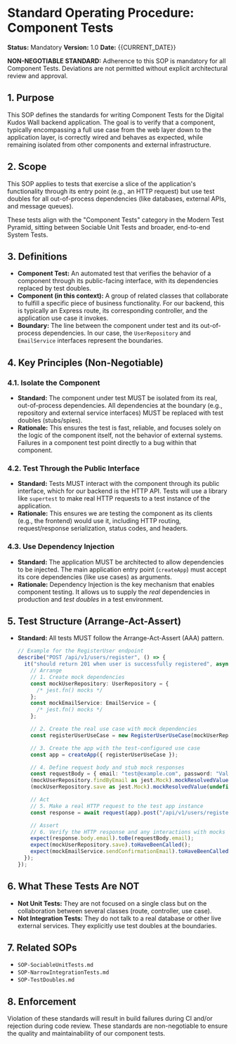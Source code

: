# Standard Operating Procedure: Component Tests

**Status:** Mandatory
**Version:** 1.0
**Date:** {{CURRENT_DATE}}

**NON-NEGOTIABLE STANDARD:** Adherence to this SOP is mandatory for all Component Tests. Deviations are not permitted without explicit architectural review and approval.

## 1. Purpose

This SOP defines the standards for writing Component Tests for the Digital Kudos Wall backend application. The goal is to verify that a component, typically encompassing a full use case from the web layer down to the application layer, is correctly wired and behaves as expected, while remaining isolated from other components and external infrastructure.

## 2. Scope

This SOP applies to tests that exercise a slice of the application's functionality through its entry point (e.g., an HTTP request) but use test doubles for all out-of-process dependencies (like databases, external APIs, and message queues).

These tests align with the "Component Tests" category in the Modern Test Pyramid, sitting between Sociable Unit Tests and broader, end-to-end System Tests.

## 3. Definitions

- **Component Test:** An automated test that verifies the behavior of a component through its public-facing interface, with its dependencies replaced by test doubles.
- **Component (in this context):** A group of related classes that collaborate to fulfill a specific piece of business functionality. For our backend, this is typically an Express route, its corresponding controller, and the application use case it invokes.
- **Boundary:** The line between the component under test and its out-of-process dependencies. In our case, the `UserRepository` and `EmailService` interfaces represent the boundaries.

## 4. Key Principles (Non-Negotiable)

### 4.1. Isolate the Component

- **Standard:** The component under test MUST be isolated from its real, out-of-process dependencies. All dependencies at the boundary (e.g., repository and external service interfaces) MUST be replaced with test doubles (stubs/spies).
- **Rationale:** This ensures the test is fast, reliable, and focuses solely on the logic of the component itself, not the behavior of external systems. Failures in a component test point directly to a bug within that component.

### 4.2. Test Through the Public Interface

- **Standard:** Tests MUST interact with the component through its public interface, which for our backend is the HTTP API. Tests will use a library like `supertest` to make real HTTP requests to a test instance of the application.
- **Rationale:** This ensures we are testing the component as its clients (e.g., the frontend) would use it, including HTTP routing, request/response serialization, status codes, and headers.

### 4.3. Use Dependency Injection

- **Standard:** The application MUST be architected to allow dependencies to be injected. The main application entry point (`createApp`) must accept its core dependencies (like use cases) as arguments.
- **Rationale:** Dependency Injection is the key mechanism that enables component testing. It allows us to supply the _real_ dependencies in production and _test doubles_ in a test environment.

## 5. Test Structure (Arrange-Act-Assert)

- **Standard:** All tests MUST follow the Arrange-Act-Assert (AAA) pattern.

  ```typescript
  // Example for the RegisterUser endpoint
  describe("POST /api/v1/users/register", () => {
    it("should return 201 when user is successfully registered", async () => {
      // Arrange
      // 1. Create mock dependencies
      const mockUserRepository: UserRepository = {
        /* jest.fn() mocks */
      };
      const mockEmailService: EmailService = {
        /* jest.fn() mocks */
      };

      // 2. Create the real use case with mock dependencies
      const registerUserUseCase = new RegisterUserUseCase(mockUserRepository, mockEmailService);

      // 3. Create the app with the test-configured use case
      const app = createApp({ registerUserUseCase });

      // 4. Define request body and stub mock responses
      const requestBody = { email: "test@example.com", password: "ValidPassword123!" };
      (mockUserRepository.findByEmail as jest.Mock).mockResolvedValue(null);
      (mockUserRepository.save as jest.Mock).mockResolvedValue(undefined);

      // Act
      // 5. Make a real HTTP request to the test app instance
      const response = await request(app).post("/api/v1/users/register").send(requestBody).expect(201);

      // Assert
      // 6. Verify the HTTP response and any interactions with mocks
      expect(response.body.email).toBe(requestBody.email);
      expect(mockUserRepository.save).toHaveBeenCalled();
      expect(mockEmailService.sendConfirmationEmail).toHaveBeenCalledWith(requestBody.email);
    });
  });
  ```

## 6. What These Tests Are NOT

- **Not Unit Tests:** They are not focused on a single class but on the collaboration between several classes (route, controller, use case).
- **Not Integration Tests:** They do not talk to a real database or other live external services. They explicitly use test doubles at the boundaries.

## 7. Related SOPs

- `SOP-SociableUnitTests.md`
- `SOP-NarrowIntegrationTests.md`
- `SOP-TestDoubles.md`

## 8. Enforcement

Violation of these standards will result in build failures during CI and/or rejection during code review. These standards are non-negotiable to ensure the quality and maintainability of our component tests.
